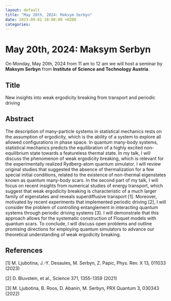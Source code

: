 ```yaml
---
layout: default
title: "May 20th, 2024: Maksym Serbyn"
date: 2023-09-01 10:08:00 +0200
categories:
---
```


# May 20th, 2024: Maksym Serbyn

On Monday, May 20th, 2024 from 11 am to 12 am we will host a seminar by **Maksym Serbyn** from **Institute of Science and Technology Austria**. 

## Title

New insights into weak ergodicity breaking from transport and periodic driving

## Abstract 

The description of many-particle systems in statistical mechanics rests on the assumption of ergodicity, which is the ability of a system to explore all allowed configurations in phase space. In quantum many-body systems, statistical mechanics predicts the equilibration of a highly excited non-equilibrium state towards a featureless thermal state. In my talk, I will discuss the phenomenon of weak ergodicity breaking, which is relevant for the experimentally realized Rydberg-atom quantum simulator. I will review original studies that suggested the absence of thermalization for a few special initial conditions, related to the existence of non-thermal eigenstates known as quantum many-body scars. In the second part of my talk, I will focus on recent insights from numerical studies of energy transport, which suggest that weak ergodicity breaking is characteristic of a much larger family of eigenstates and reveals superdiffusive transport [1]. Moreover, motivated by recent experiments that implemented periodic driving [2], I will consider the problem of controlling entanglement in interacting quantum systems through periodic driving systems [3]. I will demonstrate that this approach allows for the systematic construction of Floquet models with quantum scars. To conclude, I will discuss open problems and outline promising directions for employing quantum simulators to advance our theoretical understanding of weak ergodicity breaking.


## References

[1] M. Ljubotina, J.-Y. Desaules, M. Serbyn, Z. Papic, Phys. Rev. X 13, 011033 (2023)

[2] D. Bluvstein, et al., Science 371, 1355-1359 (2021)

[3] M. Ljubotina, B. Roos, D. Abanin, M. Serbyn, PRX Quantum 3, 030343 (2022)






